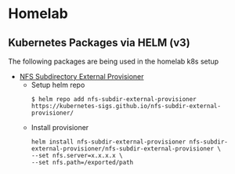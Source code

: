# Homelab

## Kubernetes Packages via HELM (v3)
The following packages are being used in the homelab k8s setup
- [NFS Subdirectory External Provisioner](https://github.com/kubernetes-sigs/nfs-subdir-external-provisioner)
    - Setup helm repo
        ```
        $ helm repo add nfs-subdir-external-provisioner https://kubernetes-sigs.github.io/nfs-subdir-external-provisioner/
        ```
    - Install provisioner 
        ```
        helm install nfs-subdir-external-provisioner nfs-subdir-external-provisioner/nfs-subdir-external-provisioner \
        --set nfs.server=x.x.x.x \
        --set nfs.path=/exported/path
        ```

